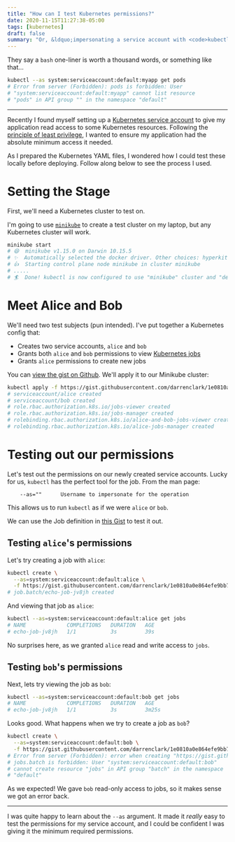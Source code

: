 ```yaml
---
title: "How can I test Kubernetes permissions?"
date: 2020-11-15T11:27:38-05:00
tags: [kubernetes]
draft: false
summary: "Or, &ldquo;impersonating a service account with <code>kubectl</code> to verify permissions are correctly configured&rdquo;"
---
```


They say a `bash` one-liner is worth a thousand words, or something like that...

```bash
kubectl --as system:serviceaccount:default:myapp get pods
# Error from server (Forbidden): pods is forbidden: User 
# "system:serviceaccount:default:myapp" cannot list resource 
# "pods" in API group "" in the namespace "default"
```

---

Recently I found myself setting up a [Kubernetes service account](https://kubernetes.io/docs/tasks/configure-pod-container/configure-service-account/) to give my application read access to some Kubernetes resources.  Following the [principle of least privilege](https://en.wikipedia.org/wiki/Principle_of_least_privilege), I wanted to ensure my application had the absolute minimum access it needed.

As I prepared the Kubernetes YAML files, I wondered how I could test these locally before deploying.  Follow along below to see the process I used.

# Setting the Stage

First, we'll need a Kubernetes cluster to test on.

I'm going to use [`minikube`](https://minikube.sigs.k8s.io/docs/start/) to create a test cluster on my laptop, but any Kubernetes cluster will work.

```sh
minikube start
# 😄  minikube v1.15.0 on Darwin 10.15.5
# ✨  Automatically selected the docker driver. Other choices: hyperkit, virtualbox
# 👍  Starting control plane node minikube in cluster minikube
# .....
# 🏄  Done! kubectl is now configured to use "minikube" cluster and "default" namespace by default
```


# Meet Alice and Bob

We'll need two test subjects (pun intended).  I've put together a Kubernetes config that:

- Creates two service accounts, `alice` and `bob`
- Grants both `alice` and `bob` permissions to view [Kubernetes jobs](https://kubernetes.io/docs/concepts/workloads/controllers/job/)
- Grants `alice` permissions to create new jobs

You can [view the gist on Github](https://gist.github.com/darrenclark/1e0810a0e864efe9bb712d3d0dd991c7#file-service-accounts-and-permissions-yaml).  We'll apply it to our Minikube cluster:

```sh
kubectl apply -f https://gist.githubusercontent.com/darrenclark/1e0810a0e864efe9bb712d3d0dd991c7/raw/83458fdf93c3aea1be292506e28a26c73e68e9db/service-accounts-and-permissions.yaml
# serviceaccount/alice created
# serviceaccount/bob created
# role.rbac.authorization.k8s.io/jobs-viewer created
# role.rbac.authorization.k8s.io/jobs-manager created
# rolebinding.rbac.authorization.k8s.io/alice-and-bob-jobs-viewer created
# rolebinding.rbac.authorization.k8s.io/alice-jobs-manager created
```

# Testing out our permissions

Let's test out the permissions on our newly created service accounts.  Lucky for us, `kubectl` has the perfect tool for the job.  From the man page:

```
    --as=""      Username to impersonate for the operation
```

This allows us to run `kubectl` as if we were `alice` or `bob`.

We can use the Job definition in [this Gist](https://gist.github.com/darrenclark/1e0810a0e864efe9bb712d3d0dd991c7#file-job-yaml) to test it out.

## Testing `alice`'s permissions

Let's try creating a job with `alice`:

```sh
kubectl create \
  --as=system:serviceaccount:default:alice \
  -f https://gist.githubusercontent.com/darrenclark/1e0810a0e864efe9bb712d3d0dd991c7/raw/83458fdf93c3aea1be292506e28a26c73e68e9db/job.yaml
# job.batch/echo-job-jv8jh created
```

And viewing that job as `alice`:

```sh
kubectl --as=system:serviceaccount:default:alice get jobs
# NAME             COMPLETIONS   DURATION   AGE
# echo-job-jv8jh   1/1           3s         39s
```

No surprises here, as we granted `alice` read and write access to `jobs`.

## Testing `bob`'s permissions

Next, lets try viewing the job as `bob`:

```sh
kubectl --as=system:serviceaccount:default:bob get jobs
# NAME             COMPLETIONS   DURATION   AGE
# echo-job-jv8jh   1/1           3s         3m25s
```

Looks good.  What happens when we try to create a job as `bob`?

```sh
kubectl create \
  --as=system:serviceaccount:default:bob \
  -f https://gist.githubusercontent.com/darrenclark/1e0810a0e864efe9bb712d3d0dd991c7/raw/83458fdf93c3aea1be292506e28a26c73e68e9db/job.yaml
# Error from server (Forbidden): error when creating "https://gist.githubusercontent.com/darrenclark/1e0810a0e864efe9bb712d3d0dd991c7/raw/83458fdf93c3aea1be292506e28a26c73e68e9db/job.yaml":
# jobs.batch is forbidden: User "system:serviceaccount:default:bob" 
# cannot create resource "jobs" in API group "batch" in the namespace
# "default"
```

As we expected!  We gave `bob` read-only access to jobs, so it makes sense we got an error back.

---

I was quite happy to learn about the `--as` argument.  It made it _really_ easy to test the permissions for my service account, and I could be confident I was giving it the minimum required permissions.
